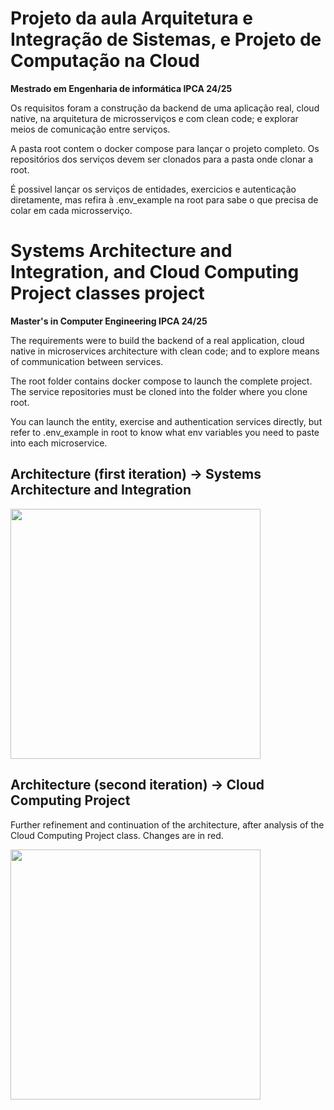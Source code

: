 # Projeto da aula Arquitetura e Integração de Sistemas, e Projeto de Computação na Cloud
__Mestrado em Engenharia de informática IPCA 24/25__

Os requisitos foram a construção da backend de uma aplicação real, cloud native, na arquitetura de microsserviços e com clean code; e explorar meios de comunicação entre serviços.

A pasta root contem o docker compose para lançar o projeto completo. Os repositórios dos serviços devem ser clonados para a pasta onde clonar a root.

É possivel lançar os serviços de entidades, exercicios e autenticação diretamente, mas refira à .env_example na root para sabe o que precisa de colar em cada microsserviço.



# Systems Architecture and Integration, and Cloud Computing Project classes project
__Master's in Computer Engineering IPCA 24/25__

The requirements were to build the backend of a real application, cloud native in microservices architecture with clean code; and to explore means of communication between services.

The root folder contains docker compose to launch the complete project. The service repositories must be cloned into the folder where you clone root.

You can launch the entity, exercise and authentication services directly, but refer to .env_example in root to know what env variables you need to paste into each microservice.

## Architecture (first iteration) -> Systems Architecture and Integration

<img src="https://drive.usercontent.google.com/download?id=1K5VnpWd0pTKfu1YP1z5kXTc3v7XVfBOe&export=view" width="400"/>


## Architecture (second iteration) -> Cloud Computing Project

Further refinement and continuation of the architecture, after analysis of the Cloud Computing Project class. Changes are in red.

<img src="https://drive.usercontent.google.com/download?id=1MGUxqFsmQbl4iMZhmjhtudlh6Ai92L-Q&export=view" width="400"/>